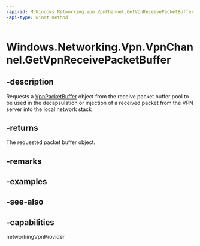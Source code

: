 ```yaml
---
-api-id: M:Windows.Networking.Vpn.VpnChannel.GetVpnReceivePacketBuffer
-api-type: winrt method
---
```


<!-- Method syntax
public Windows.Networking.Vpn.VpnPacketBuffer GetVpnReceivePacketBuffer()
-->

# Windows.Networking.Vpn.VpnChannel.GetVpnReceivePacketBuffer

## -description
Requests a [VpnPacketBuffer](vpnpacketbuffer.md) object from the receive packet buffer pool to be used in the decapsulation or injection of a received packet from the VPN server into the local network stack

## -returns
The requested packet buffer object. 
<!--BUGBUG: Can this return some equivalent of "NULL" or an empty buffer, if there's no data? "Requests" in the abstract implies as much...-->

## -remarks

## -examples

## -see-also


## -capabilities
networkingVpnProvider
